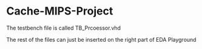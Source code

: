 # Cache-MIPS-Project

The testbench file is called TB_Prcoessor.vhd

The rest of the files can just be inserted on the right part of EDA Playground
